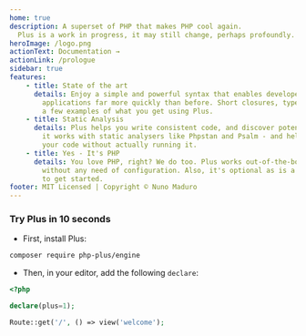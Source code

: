 ```yaml
---
home: true
description: A superset of PHP that makes PHP cool again.
  Plus is a work in progress, it may still change, perhaps profoundly.
heroImage: /logo.png
actionText: Documentation →
actionLink: /prologue
sidebar: true
features:
    - title: State of the art
      details: Enjoy a simple and powerful syntax that enables developers to build very complex
        applications far more quickly than before. Short closures, types, enumerations are just
        a few examples of what you get using Plus.
    - title: Static Analysis
      details: Plus helps you write consistent code, and discover potential errors. By default,
        it works with static analysers like Phpstan and Psalm - and helps you finding errors in
        your code without actually running it.
    - title: Yes - It's PHP
      details: You love PHP, right? We do too. Plus works out-of-the-box with any PHP application
        without any need of configuration. Also, it's optional as is a per-file declaration - Painless
        to get started.
footer: MIT Licensed | Copyright © Nuno Maduro
---
```


### Try **Plus** in 10 seconds

- First, install Plus:

```bash
composer require php-plus/engine
```

- Then, in your editor, add the following `declare`:

```php
<?php

declare(plus=1);

Route::get('/', () => view('welcome');
```
